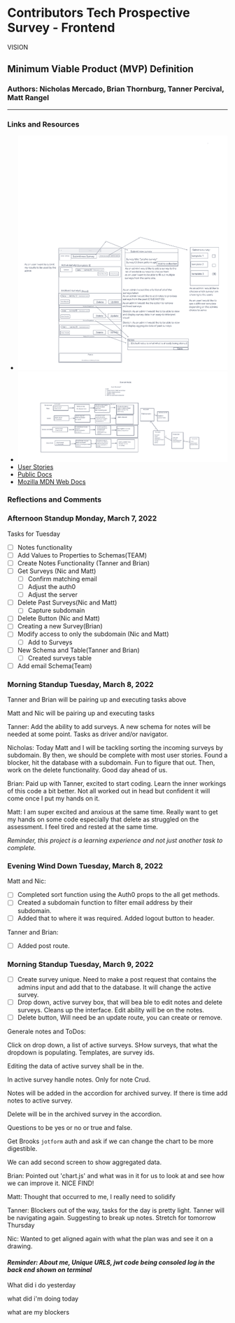 # Contributors Tech Prospective Survey - Frontend

VISION

## Minimum Viable Product (MVP) Definition

### Authors: Nicholas Mercado, Brian Thornburg, Tanner Percival, Matt Rangel

----------

### Links and Resources

- ![Wireframe](./images/Wireframe-2.0.png)
- ![Domain Model](./images/Domain%20Model.png)
- [User Stories](https://github.com/orgs/the-power-coders/projects/2)
- [Public Docs](https://github.com/the-power-coders/Docs)
- [Mozilla MDN Web Docs](https://developer.mozilla.org/en-US/docs/Web/JavaScript)

### **Reflections and Comments**

### Afternoon Standup Monday, March 7, 2022

Tasks for Tuesday

- [ ] Notes functionality
- [ ] Add Values to Properties to Schemas(TEAM)
- [ ] Create Notes Functionality (Tanner and Brian)
- [ ] Get Surveys (Nic and Matt)
  - [ ] Confirm matching email
  - [ ] Adjust the auth0
  - [ ] Adjust the server
- [ ] Delete Past Surveys(Nic and Matt)
  - [ ] Capture subdomain
- [ ] Delete Button (Nic and Matt)
- [ ] Creating a new Survey(Brian)
- [ ] Modify access to only the subdomain (Nic and Matt)
  - [ ] Add to Surveys
- [ ] New Schema and Table(Tanner and Brian)
  - [ ] Created surveys table
- [ ] Add email Schema(Team)

### Morning Standup Tuesday, March 8, 2022

Tanner and Brian will be pairing up and executing tasks above

Matt and Nic will be pairing up and executing tasks

Tanner: Add the ability to add surveys. A new schema for notes will be needed at some point. Tasks as driver and/or navigator.

Nicholas: Today Matt and I will be tackling sorting the incoming surveys by subdomain. By then, we should be complete with most user stories.
Found a blocker, hit the database with a subdomain.
Fun to figure that out.
Then, work on the delete functionality. Good day ahead of us.

Brian: Paid up with Tanner, excited to start coding. Learn the inner workings of this code a bit better. Not all worked out in head but confident it will come once I put my hands on it.

Matt: I am super excited and anxious at the same time. Really want to get my hands on some code especially that delete as struggled on the assessment. I feel tired and rested at the same time.

*Reminder, this project is a learning experience and not just another task to complete.*

### Evening Wind Down Tuesday, March 8, 2022

Matt and Nic:

- [ ] Completed sort function using the Auth0 props to the all get methods.
- [ ] Created a subdomain function to filter email address by their subdomain.
- [ ] Added that to where it was required.
Added logout button to header.

Tanner and Brian:

- [ ] Added post route.

### Morning Standup Tuesday, March 9, 2022

- [ ] Create survey unique. Need to make a post request that contains the admins input and add that to the database.
  It will change the active survey.
- [ ] Drop down, active survey box, that will bea ble to edit notes and delete surveys. Cleans up the interface. Edit ability will be on the notes.
- [ ] Delete button, Will need be an update route, you can create or remove.

Generale notes and ToDos:

Click on drop down, a list of active surveys. SHow surveys, that what the dropdown is populating. Templates, are survey ids.

Editing the data of active survey shall be in the.

In active survey handle notes. Only for note Crud.

Notes will be added in the accordion for archived survey.
If there is time add notes to active survey.

Delete will be in the archived survey in the accordion.

Questions to be yes or no or true and false.

Get Brooks `jotform` auth and ask if we can change the chart to be more digestible.  

We can add second screen to show aggregated data.

Brian: Pointed out 'chart.js' and what was in it for us to look at and see how we can improve it. NICE FIND!

Matt: Thought that occurred to me, I really need to solidify

Tanner: Blockers out of the way, tasks for the day is pretty light. Tanner will be navigating again. Suggesting to break up notes. Stretch for tomorrow Thursday

Nic: Wanted to get aligned again with what the plan was and see it on a drawing.

#### *Reminder: About me, Unique URLS, jwt code being consoled log in the back end shown on terminal*

What did i do yesterday

what did i'm doing today

what are my blockers